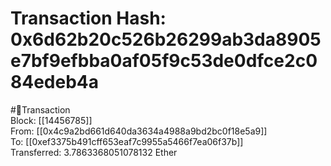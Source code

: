 
Transaction Hash: 0x6d62b20c526b26299ab3da8905e7bf9efbba0af05f9c53de0dfce2c084edeb4a
====================================================================================
  
#💸Transaction  
Block: [[14456785]]  
From: [[0x4c9a2bd661d640da3634a4988a9bd2bc0f18e5a9]]  
To: [[0xef3375b491cff653eaf7c9955a5466f7ea06f37b]]  
Transferred: 3.7863368051078132 Ether
